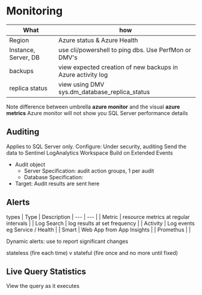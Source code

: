 # Monitoring

| What | how |
| --- | --- | 
| Region | Azure status & Azure Health |
| Instance, Server, DB | use cli/powershell to ping dbs. Use PerfMon or DMV's |
| backups | view expected creation of new backups in Azure activity log |
| replica status | view using DMV sys.dm_database_replica_status |

Note difference between umbrella **azure monitor** and the visual **azure metrics**
Azure monitor will not show you SQL Server performance details

## Auditing
Applies to SQL Server only.
Configure: Under security, auditing
Send the data to Sentinel LogAnalytics Workspace
Build on Extended Events
- Audit object
  - Server Specification: audit action groups, 1 per audit
  - Database Specification: 
- Target: Audit results are sent here



## Alerts 
types
| Type | Description
| --- | --- |
| Metric | resource metrics at regular intervals |
| Log Search | log results at set frequency | 
| Activity | Log events eg Service / Health | 
| Smart | Web App from App Insights | 
| Promethus | |

Dynamic alerts: use to report significant changes   

stateless (fire each time) v stateful (fire once and no more until fixed)

## Live Query Statistics
View the query as it executes 